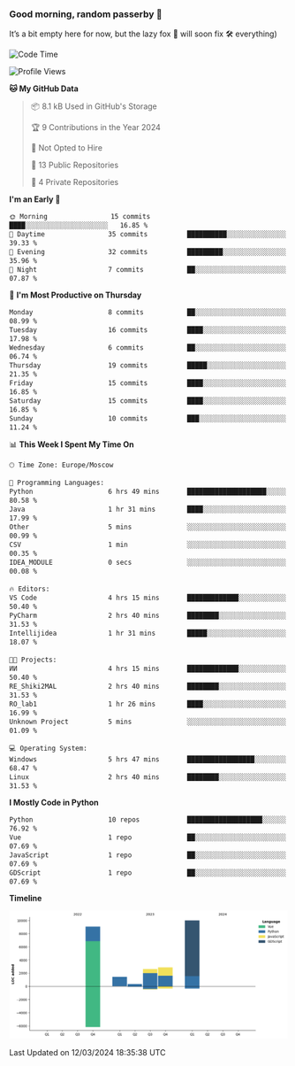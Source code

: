 ### Good morning, random passerby 👋

It’s a bit empty here for now, but the lazy fox 🦊 will soon fix 🛠️ everything)


<!--
**FeryaFox/FeryaFox** is a ✨ _special_ ✨ repository because its `README.md` (this file) appears on your GitHub profile.

Here are some ideas to get you started:

- 🔭 I’m currently working on ...
- 🌱 I’m currently learning ...
- 👯 I’m looking to collaborate on ...
- 🤔 I’m looking for help with ...
- 💬 Ask me about ...
- 📫 How to reach me: ...
- 😄 Pronouns: ...
- ⚡ Fun fact: ...
-->

<!--START_SECTION:waka-->
![Code Time](http://img.shields.io/badge/Code%20Time-41%20hrs%206%20mins-blue)

![Profile Views](http://img.shields.io/badge/Profile%20Views-0-blue)

**🐱 My GitHub Data** 

> 📦 8.1 kB Used in GitHub's Storage 
 > 
> 🏆 9 Contributions in the Year 2024
 > 
> 🚫 Not Opted to Hire
 > 
> 📜 13 Public Repositories 
 > 
> 🔑 4 Private Repositories 
 > 
**I'm an Early 🐤** 

```text
🌞 Morning                15 commits          ████░░░░░░░░░░░░░░░░░░░░░   16.85 % 
🌆 Daytime                35 commits          ██████████░░░░░░░░░░░░░░░   39.33 % 
🌃 Evening                32 commits          █████████░░░░░░░░░░░░░░░░   35.96 % 
🌙 Night                  7 commits           ██░░░░░░░░░░░░░░░░░░░░░░░   07.87 % 
```
📅 **I'm Most Productive on Thursday** 

```text
Monday                   8 commits           ██░░░░░░░░░░░░░░░░░░░░░░░   08.99 % 
Tuesday                  16 commits          ████░░░░░░░░░░░░░░░░░░░░░   17.98 % 
Wednesday                6 commits           ██░░░░░░░░░░░░░░░░░░░░░░░   06.74 % 
Thursday                 19 commits          █████░░░░░░░░░░░░░░░░░░░░   21.35 % 
Friday                   15 commits          ████░░░░░░░░░░░░░░░░░░░░░   16.85 % 
Saturday                 15 commits          ████░░░░░░░░░░░░░░░░░░░░░   16.85 % 
Sunday                   10 commits          ███░░░░░░░░░░░░░░░░░░░░░░   11.24 % 
```


📊 **This Week I Spent My Time On** 

```text
🕑︎ Time Zone: Europe/Moscow

💬 Programming Languages: 
Python                   6 hrs 49 mins       ████████████████████░░░░░   80.58 % 
Java                     1 hr 31 mins        ████░░░░░░░░░░░░░░░░░░░░░   17.99 % 
Other                    5 mins              ░░░░░░░░░░░░░░░░░░░░░░░░░   00.99 % 
CSV                      1 min               ░░░░░░░░░░░░░░░░░░░░░░░░░   00.35 % 
IDEA_MODULE              0 secs              ░░░░░░░░░░░░░░░░░░░░░░░░░   00.08 % 

🔥 Editors: 
VS Code                  4 hrs 15 mins       █████████████░░░░░░░░░░░░   50.40 % 
PyCharm                  2 hrs 40 mins       ████████░░░░░░░░░░░░░░░░░   31.53 % 
Intellijidea             1 hr 31 mins        █████░░░░░░░░░░░░░░░░░░░░   18.07 % 

🐱‍💻 Projects: 
ИИ                       4 hrs 15 mins       █████████████░░░░░░░░░░░░   50.40 % 
RE_Shiki2MAL             2 hrs 40 mins       ████████░░░░░░░░░░░░░░░░░   31.53 % 
RO_lab1                  1 hr 26 mins        ████░░░░░░░░░░░░░░░░░░░░░   16.99 % 
Unknown Project          5 mins              ░░░░░░░░░░░░░░░░░░░░░░░░░   01.09 % 

💻 Operating System: 
Windows                  5 hrs 47 mins       █████████████████░░░░░░░░   68.47 % 
Linux                    2 hrs 40 mins       ████████░░░░░░░░░░░░░░░░░   31.53 % 
```

**I Mostly Code in Python** 

```text
Python                   10 repos            ███████████████████░░░░░░   76.92 % 
Vue                      1 repo              ██░░░░░░░░░░░░░░░░░░░░░░░   07.69 % 
JavaScript               1 repo              ██░░░░░░░░░░░░░░░░░░░░░░░   07.69 % 
GDScript                 1 repo              ██░░░░░░░░░░░░░░░░░░░░░░░   07.69 % 
```



**Timeline**

![Lines of Code chart](https://raw.githubusercontent.com/FeryaFox/FeryaFox/master/assets/bar_graph.png)


 Last Updated on 12/03/2024 18:35:38 UTC
<!--END_SECTION:waka-->
